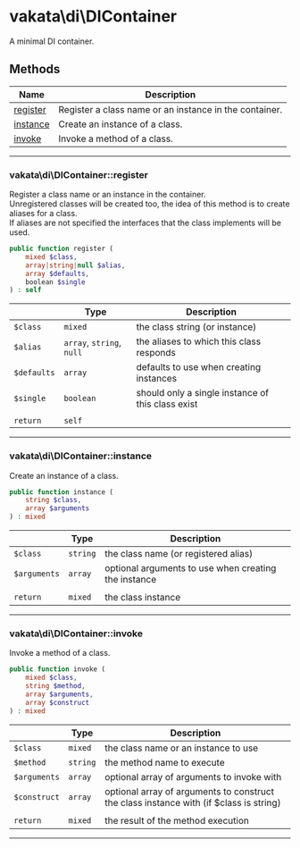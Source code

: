 # vakata\di\DIContainer
A minimal DI container.

## Methods

| Name | Description |
|------|-------------|
|[register](#vakata\di\dicontainerregister)|Register a class name or an instance in the container.|
|[instance](#vakata\di\dicontainerinstance)|Create an instance of a class.|
|[invoke](#vakata\di\dicontainerinvoke)|Invoke a method of a class.|

---



### vakata\di\DIContainer::register
Register a class name or an instance in the container.  
Unregistered classes will be created too, the idea of this method is to create aliases for a class.  
If aliases are not specified the interfaces that the class implements will be used.

```php
public function register (  
    mixed $class,  
    array|string|null $alias,  
    array $defaults,  
    boolean $single  
) : self    
```

|  | Type | Description |
|-----|-----|-----|
| `$class` | `mixed` | the class string (or instance) |
| `$alias` | `array`, `string`, `null` | the aliases to which this class responds |
| `$defaults` | `array` | defaults to use when creating instances |
| `$single` | `boolean` | should only a single instance of this class exist |
|  |  |  |
| `return` | `self` |  |

---


### vakata\di\DIContainer::instance
Create an instance of a class.  


```php
public function instance (  
    string $class,  
    array $arguments  
) : mixed    
```

|  | Type | Description |
|-----|-----|-----|
| `$class` | `string` | the class name (or registered alias) |
| `$arguments` | `array` | optional arguments to use when creating the instance |
|  |  |  |
| `return` | `mixed` | the class instance |

---


### vakata\di\DIContainer::invoke
Invoke a method of a class.  


```php
public function invoke (  
    mixed $class,  
    string $method,  
    array $arguments,  
    array $construct  
) : mixed    
```

|  | Type | Description |
|-----|-----|-----|
| `$class` | `mixed` | the class name or an instance to use |
| `$method` | `string` | the method name to execute |
| `$arguments` | `array` | optional array of arguments to invoke with |
| `$construct` | `array` | optional array of arguments to construct the class instance with (if $class is string) |
|  |  |  |
| `return` | `mixed` | the result of the method execution |

---

